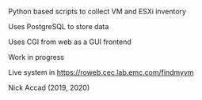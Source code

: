 Python based scripts to collect VM and ESXi inventory

Uses PostgreSQL to store data

Uses CGI from web as a GUI frontend

Work in progress

Live system in https://roweb.cec.lab.emc.com/findmyvm

Nick Accad (2019, 2020)
